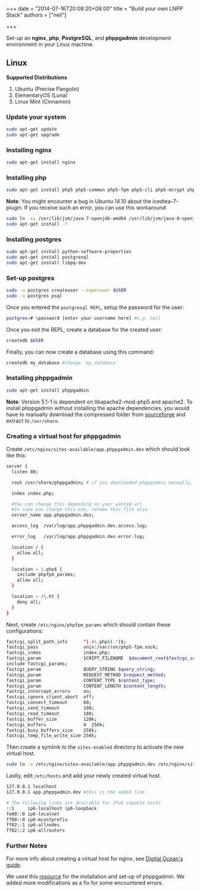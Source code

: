+++
date = "2014-07-16T20:08:20+08:00"
title = "Build your own LNPP Stack"
authors = ["neil"]

+++

Set-up an **nginx**, **php**, **PostgreSQL**, and **phppgadmin** development environment in your Linux machine.

## Linux

**Supported Distributions**
1. Ubuntu (Precise Pangolin)
2. ElementaryOS (Luna)
3. Linux Mint (Cinnamon)

### Update your system
```bash
sudo apt-get update
sudo apt-get upgrade
```

### Installing nginx
```bash
sudo apt-get install nginx
```

### Installing php
```bash
sudo apt-get install php5 php5-common php5-fpm php5-cli php5-mcrypt php5-pgsql
```

**Note**: You might encounter a bug in Ubuntu 14.10 about the icedtea-7-plugin. If you receive such an error, you can use this workaround:

```bash
sudo ln -sv /usr/lib/jvm/java-7-openjdk-amd64 /usr/lib/jvm/java-8-openjdk-amd64
sudo apt-get install -f
```

### Installing postgres
```bash
sudo apt-get install python-software-properties
sudo apt-get install postgresql
sudo apt-get install libpq-dev
```

### Set-up postgres
```bash
sudo -u postgres createuser --superuser $USER
sudo -u postgres psql
```

Once you entered the ```postgresql REPL```, setup the password for the user:
```bash
postgres=# \password [enter your username here] #e.g. neil
```

Once you exit the REPL, create a database for the created user:
```bash
createdb $USER
```

Finally, you can now create a database using this command:
```bash
createdb my_database #change 'my_database'
```

### Installing phppgadmin
```bash
sudo apt-get install phppgadmin
```

**Note**: Version 5.1-1 is dependent on libapache2-mod-php5 and apache2. To install phppgadmin without installing the apache dependencies, you would have to manually download the compressed folder from [sourceforge](phppgadmin.sourceforge.net/doku.php?id=download) and extract to ```/usr/share```.

### Creating a virtual host for phppgadmin
Create ```/etc/nginx/sites-available/app.phppgadmin.dev``` which should look like this:
```bash
server {
  listen 80;

  root /usr/share/phppgadmin; # if you downloaded phppgadmin manually, rename this to the name of the extracted folder

  index index.php;

  #You can change this depending on your wanted url
  #In case you change this one, rename this file also.
  server_name app.phppgadmin.dev;

  access_log  /var/log/app.phppgadmin.dev.access.log;

  error_log   /var/log/app.phppgadmin.dev.error.log;

  location / {
    allow all;
  }

  location ~ \.php$ {
    include phpfpm_params;
    allow all;
  }

  location ~ /\.ht {
    deny all;
  }
}
```

Next, create ```/etc/nginx/phpfpm_params``` which should contain these configurations:
```bash
fastcgi_split_path_info      ^(.+\.php)(.*)$;
fastcgi_pass                 unix:/var/run/php5-fpm.sock;
fastcgi_index                index.php;
fastcgi_param                SCRIPT_FILENAME  $document_root$fastcgi_script_name;
include fastcgi_params;
fastcgi_param                QUERY_STRING $query_string;
fastcgi_param                REQUEST_METHOD $request_method;
fastcgi_param                CONTENT_TYPE $content_type;
fastcgi_param                CONTENT_LENGTH $content_length;
fastcgi_intercept_errors     on;
fastcgi_ignore_client_abort  off;
fastcgi_connect_timeout      60;
fastcgi_send_timeout         180;
fastcgi_read_timeout         180;
fastcgi_buffer_size          128k;
fastcgi_buffers              4  256k;
fastcgi_busy_buffers_size    256k;
fastcgi_temp_file_write_size 256k;
```

Then create a symlink to the ```sites-enabled``` directory to activate the new virtual host.
```bash
sudo ln -s /etc/nginx/sites-available/app.phppgadmin.dev /etc/nginx/sites-enabled/app.phppgadmin.dev
```

Lastly, edit ```/etc/hosts``` and add your newly created virtual host.
```bash
127.0.0.1 localhost
127.0.0.1 app.phppgadmin.dev #this is the added line

# The following lines are desirable for IPv6 capable hosts
::1     ip6-localhost ip6-loopback
fe00::0 ip6-localnet
ff00::0 ip6-mcastprefix
ff02::1 ip6-allnodes
ff02::2 ip6-allrouters
```

### Further Notes

For more info about creating a virtual host for nginx, see [Digital Ocean's guide](https://www.digitalocean.com/community/tutorials/how-to-install-laravel-with-nginx-on-an-ubuntu-12-04-lts-vps).

We used this [resource](https://xdev.me/article/Install_phpPgAdmin_on_Ubuntu) for the installation and set-up of phppgadmin. We added more modifications as a fix for some encountered errors.
